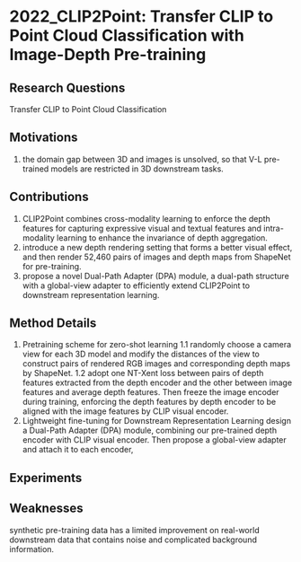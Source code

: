# 2022_CLIP2Point: Transfer CLIP to Point Cloud Classification with Image-Depth Pre-training

## Research Questions
Transfer CLIP to Point Cloud Classification
## Motivations
1. the domain gap between 3D and images is unsolved, so that V-L pre-trained models are restricted in 3D downstream tasks.
## Contributions
1. CLIP2Point combines cross-modality learning to enforce the depth features for capturing expressive visual and textual features and intra-modality learning to enhance the invariance of depth aggregation.
2. introduce a new depth rendering setting that forms a better visual effect, and then render 52,460 pairs of images and depth maps from ShapeNet for pre-training.
3. propose a novel Dual-Path Adapter (DPA) module, a dual-path structure with a global-view adapter to efficiently extend CLIP2Point to downstream representation learning.
## Method Details
1. Pretraining scheme for zero-shot learning
1.1 randomly choose a camera view for each 3D model and modify the distances of the view to construct pairs of rendered RGB images and corresponding depth maps by ShapeNet.
1.2 adopt one NT-Xent loss between pairs of depth features extracted from the depth encoder and the other between image features and average depth features. Then freeze the image encoder during training, enforcing the depth features by depth encoder to be aligned with the image features by CLIP visual encoder.
2. Lightweight fine-tuning for Downstream Representation Learning
design a Dual-Path Adapter (DPA) module, combining our pre-trained depth encoder with CLIP visual encoder. Then propose a global-view adapter and attach it to each encoder,
## Experiments

## Weaknesses
synthetic pre-training data has a limited improvement on real-world downstream data that contains noise and complicated background information.
